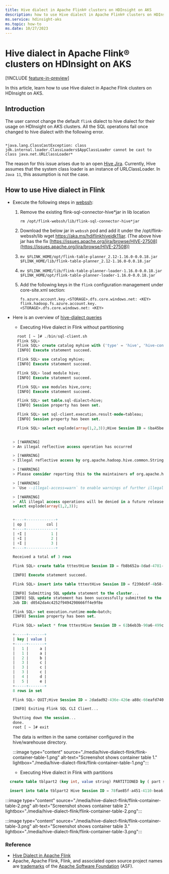 ```yaml
---
title: Hive dialect in Apache Flink® clusters on HDInsight on AKS
description: how to use Hive dialect in Apache Flink® clusters on HDInsight on AKS
ms.service: hdinsight-aks
ms.topic: how-to
ms.date: 10/27/2023
---
```


# Hive dialect in Apache Flink® clusters on HDInsight on AKS

[!INCLUDE [feature-in-preview](../includes/feature-in-preview.md)]

In this article, learn how to use Hive dialect in Apache Flink clusters on HDInsight on AKS.

## Introduction

The user cannot change the default `flink` dialect to hive dialect for their usage on HDInsight on AKS clusters. All the SQL operations fail once changed to hive dialect with the following error.

```Caused by: 

*java.lang.ClassCastException: class jdk.internal.loader.ClassLoaders$AppClassLoader cannot be cast to class java.net.URLClassLoader*
```

The reason for this issue arises due to an open [Hive Jira](https://issues.apache.org/jira/browse/HIVE-21584). Currently, Hive assumes that the system class loader is an instance of URLClassLoader. In `Java 11`, this assumption is not the case.

## How to use Hive dialect in Flink

- Execute the following steps in [webssh](./flink-web-ssh-on-portal-to-flink-sql.md):

  1. Remove the existing flink-sql-connector-hive*jar in lib location
     ```command
     rm /opt/flink-webssh/lib/flink-sql-connector-hive*jar
     ```
  1. Download the below jar in `webssh` pod and add it under the /opt/flink-webssh/lib wget https://aka.ms/hdiflinkhivejdk11jar.
    (The above hive jar has the fix [https://issues.apache.org/jira/browse/HIVE-27508](https://issues.apache.org/jira/browse/HIVE-27508))

  1. ```
     mv $FLINK_HOME/opt/flink-table-planner_2.12-1.16.0-0.0.18.jar $FLINK_HOME/lib/flink-table-planner_2.12-1.16.0-0.0.18.jar
     ```

  1. ```
     mv $FLINK_HOME/lib/flink-table-planner-loader-1.16.0-0.0.18.jar $FLINK_HOME/opt/flink-table-planner-loader-1.16.0-0.0.18.jar
     ```

  1. Add the following keys in the `flink` configuration management under core-site.xml section:
     ```
     fs.azure.account.key.<STORAGE>.dfs.core.windows.net: <KEY>
     flink.hadoop.fs.azure.account.key.<STORAGE>.dfs.core.windows.net: <KEY>
     ```

- Here is an overview of [hive-dialect queries](https://nightlies.apache.org/flink/flink-docs-master/docs/dev/table/hive-compatibility/hive-dialect/queries/overview/)
  
  - Executing Hive dialect in Flink without partitioning
    
  ```sql
    root [ ~ ]# ./bin/sql-client.sh
    Flink SQL>
    Flink SQL> create catalog myhive with ('type' = 'hive', 'hive-conf-dir' = '/opt/hive-conf');
    [INFO] Execute statement succeed.

    Flink SQL> use catalog myhive;
    [INFO] Execute statement succeed.

    Flink SQL> load module hive;
    [INFO] Execute statement succeed.

    Flink SQL> use modules hive,core;
    [INFO] Execute statement succeed.

    Flink SQL> set table.sql-dialect=hive;
    [INFO] Session property has been set.

    Flink SQL> set sql-client.execution.result-mode=tableau;
    [INFO] Session property has been set.

    Flink SQL> select explode(array(1,2,3));Hive Session ID = 6ba45be2-360e-4bee-8842-2765c91581c8
 

  > [!WARNING]
  > An illegal reflective access operation has occurred

  > [!WARNING]
  > Illegal reflective access by org.apache.hadoop.hive.common.StringInternUtils (file:/opt/flink-webssh/lib/flink-sql-connector-hive-3.1.2_2.12-1.16-SNAPSHOT.jar) to field java.net.URI.string

  > [!WARNING]
  > Please consider reporting this to the maintainers of org.apache.hadoop.hive.common.StringInternUtils

  > [!WARNING]
  > `Use --illegal-access=warn` to enable warnings of further illegal reflective access operations

  > [!WARNING]
  >  All illegal access operations will be denied in a future release
  select explode(array(1,2,3));


  +----+-------------+
  | op |         col |
  +----+-------------+
  | +I |           1 |
  | +I |           2 |
  | +I |           3 |
  +----+-------------+

  Received a total of 3 rows

  Flink SQL> create table tttestHive Session ID = fb8b652a-8dad-4781-8384-0694dc16e837

  [INFO] Execute statement succeed.

  Flink SQL> insert into table tttestHive Session ID = f239dc6f-4b58-49f9-ad02-4c73673737d8),(3,'c'),(4,'d');

  [INFO] Submitting SQL update statement to the cluster...
  [INFO] SQL update statement has been successfully submitted to the cluster:
  Job ID: d0542da4c4252f9494298666ff4e9f8e

  Flink SQL> set execution.runtime-mode=batch;
  [INFO] Session property has been set.

  Flink SQL> select * from tttestHive Session ID = 61b6eb3b-90a6-499c-aced-0598366c5b31

  +-----+-------+
  | key | value |
  +-----+-------+
  |   1 |     a |
  |   1 |     a |
  |   2 |     b |
  |   3 |     c |
  |   3 |     c |
  |   3 |     c |
  |   4 |     d |
  |   5 |     e |
  +-----+-------+
  8 rows in set

  Flink SQL> QUIT;Hive Session ID = 2dadad92-436e-426e-a88c-66eafd740d98

  [INFO] Exiting Flink SQL CLI Client...

  Shutting down the session...
  done.
  root [ ~ ]# exit
  ```

  The data is written in the same container configured in the hive/warehouse directory.

  :::image type="content" source="./media/hive-dialect-flink/flink-container-table-1.png" alt-text="Screenshot shows container table 1." lightbox="./media/hive-dialect-flink/flink-container-table-1.png":::

  - Executing Hive dialect in Flink with partitions

```sql
  create table tblpart2 (key int, value string) PARTITIONED by ( part string ) tblproperties ('sink.partition-commit.delay'='1 s', 'sink.partition-commit.policy.kind'='metastore,success-file');

  insert into table tblpart2 Hive Session ID = 78fae85f-a451-4110-bea6-4aa1c172e282),(2,'b','d'),(3,'c','d'),(3,'c','a'),(4,'d','e');
```
  :::image type="content" source="./media/hive-dialect-flink/flink-container-table-2.png" alt-text="Screenshot shows container table 2." lightbox="./media/hive-dialect-flink/flink-container-table-2.png":::

  :::image type="content" source="./media/hive-dialect-flink/flink-container-table-3.png" alt-text="Screenshot shows container table 3." lightbox="./media/hive-dialect-flink/flink-container-table-3.png":::

### Reference
- [Hive Dialect in Apache Flink](https://nightlies.apache.org/flink/flink-docs-master/docs/connectors/table/hive/hive_dialect/#hive-dialect)
- Apache, Apache Flink, Flink, and associated open source project names are [trademarks](../trademarks.md) of the [Apache Software Foundation](https://www.apache.org/) (ASF).
